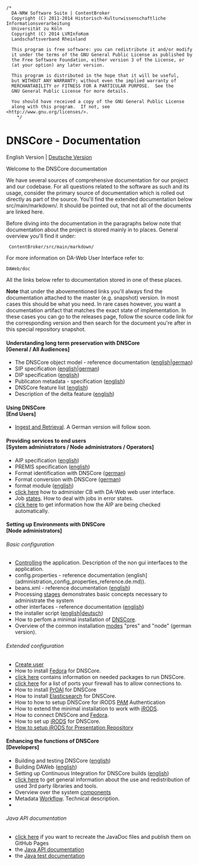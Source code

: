 	/*
	  DA-NRW Software Suite | ContentBroker
	  Copyright (C) 2011-2014 Historisch-Kulturwissenschaftliche Informationsverarbeitung
	  Universität zu Köln
	  Copyright (C) 2014 LVRInfoKom
	  Landschaftsverband Rheinland
	
	  This program is free software: you can redistribute it and/or modify
	  it under the terms of the GNU General Public License as published by
	  the Free Software Foundation, either version 3 of the License, or
	  (at your option) any later version.
	
	  This program is distributed in the hope that it will be useful,
	  but WITHOUT ANY WARRANTY; without even the implied warranty of
	  MERCHANTABILITY or FITNESS FOR A PARTICULAR PURPOSE.  See the
	  GNU General Public License for more details.
	
	  You should have received a copy of the GNU General Public License
	  along with this program.  If not, see <http://www.gnu.org/licenses/>.
        */

# DNSCore - Documentation

English Version | [Deutsche Version](documentation.de.md)

Welcome to the DNSCore documentation

We have several sources of comprehensive documentation for our project and our codebase.
For all questions related to the software as such and its usage, consider the primary source of
documentation which is rolled out directly as part of the source. You'll find the extended documentation 
below src/main/markdown/. It should be pointed out, that not all of the documents are linked here. 

Before diving into the documentation in the paragraphs below note that documentation about the
project is stored mainly in to places.
General overview you'll find it under:

     ContentBroker/src/main/markdown/

For more information on DA-Web User Interface refer to:

    DAWeb/doc

All the links below refer to documentation stored in one of these places.

**Note** that under the abovementioned links you'll always find the documentation attached to the master (e.g. snapshot) version. In most cases this should be what you need. In rare cases however, you want a documentation artifact that matches the exact state of implementation. In these cases you can go to
the releases page, follow the source code link for the corresponding version and then search for the document you're after in this special repository snapshot.

#### Understanding long term preservation with DNSCore<br>[General / All Audiences]

* The DNSCore object model - reference documentation ([english](object_model.md)|[german](object_model.de.md))
* SIP specification ([english](specification_sip.md)|[german](specification_sip.de.md))
* DIP specification ([english](specification_dip.md))
* Publicaton metadata - specification ([english](specification_publication_metadata.md))
* DNSCore feature list ([english](features.md))
* Description of the delta feature ([english](the_delta_feature.md))

#### Using DNSCore<br>[End Users]

* [Ingest and Retrieval](../../../../DAWeb/doc/manual_ingest_and_retrieval.md). A German version will follow soon.

#### Providing services to end users<br>[System administrators / Node administrators / Operators]

* AIP specification ([english](specification_aip.md))
* PREMIS specification ([english](specification_premis.md))
* Format identification with DNSCore ([german](operations_format_conversion.de.md))
* Format conversion with DNSCore ([german](operations_format_conversion.de.md))
* format module ([english](format_module.md))
* [click here](../../../../DAWeb/doc/contentBroker_administration.md) how to administer CB with DA-Web web user interface.
* Job [states](administration-troubleshooting.md). How to deal with jobs in error states.
* [clck here](audit.md) to get information how the AIP are being checked automatically.

#### Setting up Environments with DNSCore<br>[Node administrators]

###### Basic configuration

* [Controlling](administration-services.md) the application. Description of the non gui interfaces to the application.
* config.properties - reference documentation (english](administration_config_properties_reference.de.md)).
* beans.xml - reference documentation ([english](administration-beans.md))
* Processing [stages](processing_stages.md) demonstrates basic concepts necessary to administrate the system
* other interfaces - reference documentation ([english](administration-interfaces.md))
* the installer script ([english](administration-the-installer.md)|[deutsch](administration-the-installer.de.md))
* How to perfom a minimal installation of [DNSCore](installation_minimal.md).
* Overview of the common installation [modes](administration-dnscore-modes.de.md) "pres" and "node" (german version).

###### Extended configuration

* [Create user](create_user.md)
* How to install [Fedora](install_fedora.md) for DNSCore.
* [click here](needed_packages.md) contains information on needed packages to run DNSCore.
* [click here](installation_open_ports.md) for a list of ports your firewall has to allow connections to.
* How to install [PrOAI](install_proai.md) for DNSCore
* How to install [Elasticsearch](install_elasticsearch.md) for DNSCore.
* How to how to setup DNSCore for iRODS [PAM](using_iRODS_PAM_auth.md) Authentication
* How to extend the minimal installation to work with [iRODS](installation_irods_cb.md).
* How to connect DNSCore and [Fedora](install_fedora.md).
* How to set up [iRODS](installation_irods.md) for DNSCore.
* [How to setup iRODS for Presentation Repository](installation_setup_irods.md)


#### Enhancing the functions of DNSCore<br>[Developers]

* Building and testing DNSCore ([english](development_deploy.md))
* Building DAWeb ([english](../../../../DAWeb/doc/deploy.md))
* Setting up Continuous Integration for DNSCore builds ([english](development_setting_up_ci.md))
* [click here](3rdPartyTools.md) to get general information about the use and redistribution of used 3rd party libraries and tools.
* Overview over the system [components](components_connectors.md)
* Metadata [Workflow](metadata_workflow.md). Technical description.
* 
###### Java API documentation

* [click here](javadoc.md) if you want to recreate the JavaDoc files and publish them on GitHub Pages
* the [Java API documentation](http://da-nrw.github.io/DNSCore/apidocs/)
* the [Java test documentation](http://da-nrw.github.io/DNSCore/testapidocs/)
